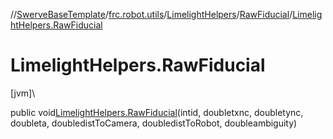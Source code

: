//[SwerveBaseTemplate](../../../../index.md)/[frc.robot.utils](../../index.md)/[LimelightHelpers](../index.md)/[RawFiducial](index.md)/[LimelightHelpers.RawFiducial](-limelight-helpers.-raw-fiducial.md)

# LimelightHelpers.RawFiducial

[jvm]\

public void[LimelightHelpers.RawFiducial](-limelight-helpers.-raw-fiducial.md)(intid, doubletxnc, doubletync, doubleta, doubledistToCamera, doubledistToRobot, doubleambiguity)

